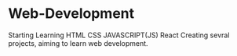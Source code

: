 # Web-Development
Starting Learning
HTML
CSS
JAVASCRIPT(JS)
React
Creating sevral projects, aiming to learn web development.

